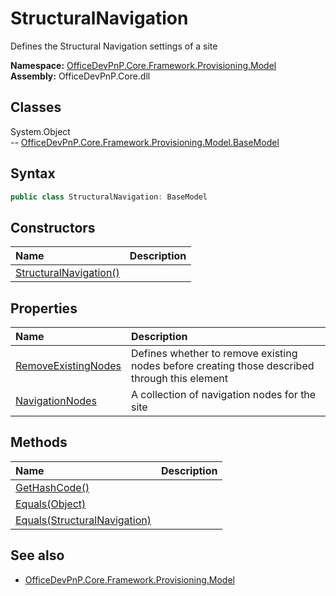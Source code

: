 # StructuralNavigation
Defines the Structural Navigation settings of a site  

**Namespace:** [OfficeDevPnP.Core.Framework.Provisioning.Model](OfficeDevPnP.Core.Framework.Provisioning.Model.md)  
**Assembly:** OfficeDevPnP.Core.dll  
## Classes
System.Object  
-- [OfficeDevPnP.Core.Framework.Provisioning.Model.BaseModel](OfficeDevPnP.Core.Framework.Provisioning.Model.BaseModel.md)
## Syntax
```C#
public class StructuralNavigation: BaseModel
```
## Constructors
|**Name**|**Description**|
|:-----|:-----|
| [StructuralNavigation()](StructuralNavigationconstructor1details.md) | 
## Properties
|**Name**|**Description**|
|:-----|:-----|
| [RemoveExistingNodes](StructuralNavigation.RemoveExistingNodes.md) | Defines whether to remove existing nodes before creating those described through this element
| [NavigationNodes](StructuralNavigation.NavigationNodes.md) | A collection of navigation nodes for the site
## Methods
|**Name**|**Description**|
|:-----|:-----|
| [GetHashCode()](StructuralNavigationGetHashCode.md) | 
| [Equals(Object)](StructuralNavigationEqualsObject.md) | 
| [Equals(StructuralNavigation)](StructuralNavigationEqualsStructuralNavigation.md) | 
## See also
- [OfficeDevPnP.Core.Framework.Provisioning.Model](OfficeDevPnP.Core.Framework.Provisioning.Model.md)
